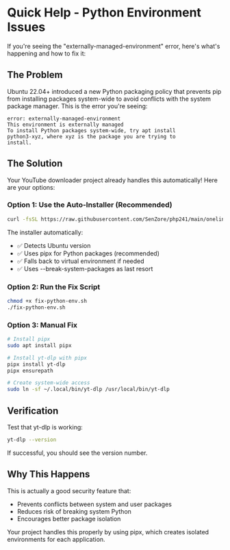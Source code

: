 # Quick Help - Python Environment Issues

If you're seeing the "externally-managed-environment" error, here's what's happening and how to fix it:

## The Problem

Ubuntu 22.04+ introduced a new Python packaging policy that prevents pip from installing packages system-wide to avoid conflicts with the system package manager. This is the error you're seeing:

```
error: externally-managed-environment
This environment is externally managed
To install Python packages system-wide, try apt install
python3-xyz, where xyz is the package you are trying to
install.
```

## The Solution

Your YouTube downloader project already handles this automatically! Here are your options:

### Option 1: Use the Auto-Installer (Recommended)
```bash
curl -fsSL https://raw.githubusercontent.com/SenZore/php241/main/oneliner.sh | sudo bash
```

The installer automatically:
- ✅ Detects Ubuntu version
- ✅ Uses pipx for Python packages (recommended)
- ✅ Falls back to virtual environment if needed
- ✅ Uses --break-system-packages as last resort

### Option 2: Run the Fix Script
```bash
chmod +x fix-python-env.sh
./fix-python-env.sh
```

### Option 3: Manual Fix
```bash
# Install pipx
sudo apt install pipx

# Install yt-dlp with pipx
pipx install yt-dlp
pipx ensurepath

# Create system-wide access
sudo ln -sf ~/.local/bin/yt-dlp /usr/local/bin/yt-dlp
```

## Verification

Test that yt-dlp is working:
```bash
yt-dlp --version
```

If successful, you should see the version number.

## Why This Happens

This is actually a good security feature that:
- Prevents conflicts between system and user packages
- Reduces risk of breaking system Python
- Encourages better package isolation

Your project handles this properly by using pipx, which creates isolated environments for each application.
